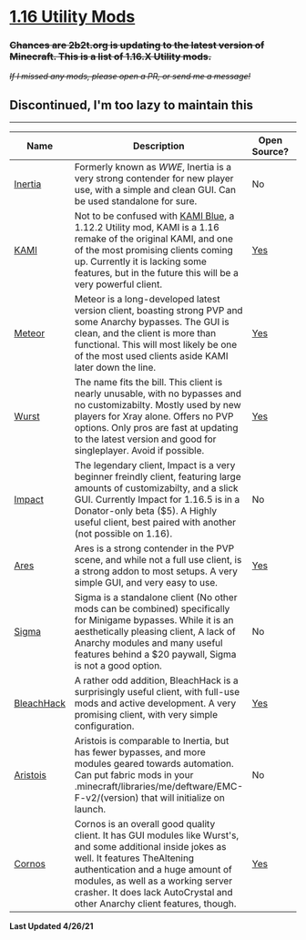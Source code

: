 # [1.16 Utility Mods](https://toxicaven.github.io/1.16-utility-mods/)
### ~~Chances are 2b2t.org is updating to the latest version of Minecraft. This is a list of 1.16.X Utility mods.~~

~~*If I missed any mods, please open a PR, or send me a message!*~~
## Discontinued, I'm too lazy to maintain this
***

| Name | Description | Open Source? | Supported Platforms |
| ---- | ----------- | ------------ | ------------------- |
| [Inertia](https://inertiaclient.com/Index.php) | Formerly known as *WWE*, Inertia is a very strong contender for new player use, with a simple and clean GUI. Can be used standalone for sure.| No | Fabric, Jarmod |
| [KAMI](https://github.com/zeroeightysix/KAMI/releases)|Not to be confused with [KAMI Blue](https://kamiblue.org), a 1.12.2 Utility mod, KAMI is a 1.16 remake of the original KAMI, and one of the most promising clients coming up. Currently it is lacking some features, but in the future this will be a very powerful client. | [Yes](https://github.com/zeroeightysix/KAMI)| Fabric only |
| [Meteor](https://meteorclient.com/)| Meteor is a long-developed latest version client, boasting strong PVP and some Anarchy bypasses. The GUI is clean, and the client is more than functional. This will most likely be one of the most used clients aside KAMI later down the line. | [Yes](https://github.com/MeteorDevelopment/meteor-client)| Fabric only|
| [Wurst](https://www.wurstclient.net/)| The name fits the bill. This client is nearly unusable, with no bypasses and no customizabilty. Mostly used by new players for Xray alone. Offers no PVP options. Only pros are fast at updating to the latest version and good for singleplayer. Avoid if possible. | [Yes](https://github.com/Wurst-Imperium/Wurst7)| Fabric only |
| [Impact](https://impactclient.net/)| The legendary client, Impact is a very beginner freindly client, featuring large amounts of customizabilty, and a slick GUI. Currently Impact for 1.16.5 is in a Donator-only beta ($5). A Highly useful client, best paired with another (not possible on 1.16). | No | Jarmod only|
| [Ares](https://aresclient.org/)| Ares is a strong contender in the PVP scene, and while not a full use client, is a strong addon to most setups. A very simple GUI, and very easy to use. | [Yes](https://github.com/AresClient/ares) | Fabric only |
| [Sigma](https://sigmaclient.info/) | Sigma is a standalone client (No other mods can be combined) specifically for Minigame bypasses. While it is an aesthetically pleasing client, A lack of Anarchy modules and many useful features behind a $20 paywall, Sigma is not a good option. | No | Version files
| [BleachHack](https://bleachhack.github.io/)| A rather odd addition, BleachHack is a surprisingly useful client, with full-use mods and active development. A very promising client, with very simple configuration. | [Yes](https://github.com/BleachDrinker420/BleachHack) | Fabric only |
| [Aristois](https://aristois.net/) | Aristois is comparable to Inertia, but has fewer bypasses, and more modules geared towards automation. Can put fabric mods in your .minecraft/libraries/me/deftware/EMC-F-v2/(version) that will initialize on launch. | No | Launcher profile installer
| [Cornos](https://cornos.cf) | Cornos is an overall good quality client. It has GUI modules like Wurst's, and some additional inside jokes as well. It features TheAltening authentication and a huge amount of modules, as well as a working server crasher. It does lack AutoCrystal and other Anarchy client features, though. | [Yes](https://github.com/AriliusClient/Cornos) | Fabric only |


**Last Updated 4/26/21**
